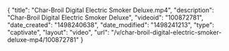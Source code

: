 {
    "title": "Char-Broil Digital Electric Smoker Deluxe.mp4",
    "description": "Char-Broil Digital Electric Smoker Deluxe",
    "videoid": "100872781",
    "date_created": "1498240638",
    "date_modified": "1498241213",
    "type": "captivate",
    "layout": "video",
    "url": "\/v\/char-broil-digital-electric-smoker-deluxe-mp4\/100872781"
}